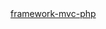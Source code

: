 <html>
              <head> 
                           <title>Framework MVC PHP7</title>
              </head>
              <body>
                           <header></header>
                           <main><a href="http://informaticacba.github.io/framework-mvc-phpv7">framework-mvc-php</a></main>
                           <footer></footer>
              </body>
</html>
